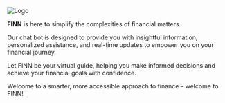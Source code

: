 ![Logo](/logo)

**FINN** is here to simplify the complexities of financial matters.  

Our chat bot is designed to provide you with insightful information, personalized assistance, and real-time updates to empower you on your financial journey.  

Let FINN be your virtual guide, helping you make informed decisions and achieve your financial goals with confidence.  

Welcome to a smarter, more accessible approach to finance – welcome to FINN!  
